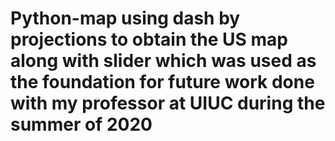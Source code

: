 # Python-map using dash by projections to obtain the US map along with slider which was used as the foundation for future work done with my professor at UIUC during the summer of 2020
